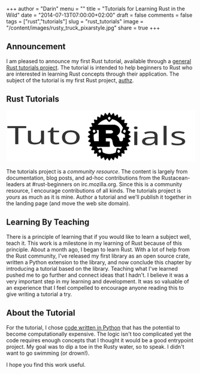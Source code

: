 +++
author = "Darin"
menu = ""
title = "Tutorials for Learning Rust in the Wild"
date = "2014-07-13T07:00:00+02:00"
draft = false
comments = false
tags = ["rust","tutorials"]
slug = "rust_tutorials"
image = "/content/images/rusty_truck_pixarstyle.jpg"
share = true
+++

## Announcement

I am pleased to announce my first Rust tutorial, available through a [general Rust tutorials project](http://www.daringordon.com/tutorials-rs/).  The tutorial is intended to help beginners to Rust who are interested in learning Rust concepts through their application.  The subject of the tutorial is my first Rust project, [authz](https://github.com/Dowwie/rust-authz).


## Rust Tutorials

![](/content/images/tutorials_grey.svg)

The tutorials project is a *community resource*.  The content is largely from documentation, blog posts, and ad-hoc contributions from the Rustacean-leaders at #rust-beginners on irc.mozilla.org.  Since this is a community resource, I encourage contributions of all kinds.  The tutorials project is *yours* as much as it is mine.  Author a tutorial and we'll publish it together in the landing page (and move the web site domain).

## Learning By Teaching

There is a principle of learning that if you would like to learn a subject well, teach it.  This work is a milestone in my learning of Rust because of this principle.  About a month ago, I began to learn Rust.  With a lot of help from the Rust community, I've released my first library as an open source crate, written a Python extension to the library, and now conclude this chapter by introducing a tutorial based on the library.  Teaching what I've learned pushed me to go further and connect ideas that I hadn't.  I believe it was a very important step in my learning and development.  It was so valuable of an experience that I feel compelled to encourage anyone reading this to give writing a tutorial a try.

## About the Tutorial

For the tutorial, I chose [code written in Python](https://github.com/YosaiProject/yosai/blob/master/yosai/core/authz/authz.py#L37) that has the potential to become computationally expensive.  The logic isn't too complicated yet the code requires enough concepts that I thought it would be a good entrypoint project.  My goal was to dip a toe in the Rusty water, so to speak.  I didn't want to go swimming (or drown!).

I hope you find this work useful.
